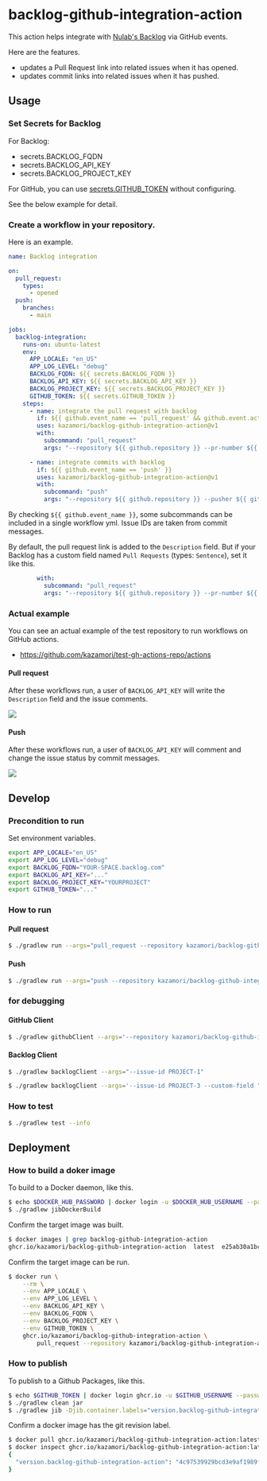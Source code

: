 # backlog-github-integration-action

This action helps integrate with [Nulab's Backlog](https://nulab.com/products/backlog/) via GitHub events.

Here are the features.

* updates a Pull Request link into related issues when it has opened.
* updates commit links into related issues when it has pushed.

## Usage

### Set Secrets for Backlog

For Backlog:

* secrets.BACKLOG_FQDN
* secrets.BACKLOG_API_KEY
* secrets.BACKLOG_PROJECT_KEY

For GitHub, you can use [secrets.GITHUB_TOKEN](https://docs.github.com/en/actions/security-guides/automatic-token-authentication) without configuring.

See the below example for detail.

### Create a workflow in your repository.

Here is an example.

```yml
name: Backlog integration

on:
  pull_request:
    types:
      - opened
  push:
    branches:
      - main

jobs:
  backlog-integration:
    runs-on: ubuntu-latest
    env:
      APP_LOCALE: "en_US"
      APP_LOG_LEVEL: "debug"
      BACKLOG_FQDN: ${{ secrets.BACKLOG_FQDN }}
      BACKLOG_API_KEY: ${{ secrets.BACKLOG_API_KEY }}
      BACKLOG_PROJECT_KEY: ${{ secrets.BACKLOG_PROJECT_KEY }}
      GITHUB_TOKEN: ${{ secrets.GITHUB_TOKEN }}
    steps:
      - name: integrate the pull request with backlog
        if: ${{ github.event_name == 'pull_request' && github.event.action == 'opened' }}
        uses: kazamori/backlog-github-integration-action@v1
        with:
          subcommand: "pull_request"
          args: "--repository ${{ github.repository }} --pr-number ${{ github.event.number }}"

      - name: integrate commits with backlog
        if: ${{ github.event_name == 'push' }}
        uses: kazamori/backlog-github-integration-action@v1
        with:
          subcommand: "push"
          args: "--repository ${{ github.repository }} --pusher ${{ github.event.pusher.name }} --commits '${{ toJson(github.event.commits) }}'"
```

By checking `${{ github.event_name }}`, some subcommands can be included in a single workflow yml. Issue IDs are taken from commit messages.

By default, the pull request link is added to the `Description` field. But if your Backlog has a custom field named `Pull Requests` (types: `Sentence`), set it like this.

```yml
        with:
          subcommand: "pull_request"
          args: "--repository ${{ github.repository }} --pr-number ${{ github.event.number }} --custom-field \"Pull Requests\""
```

### Actual example

You can see an actual example of the test repository to run workflows on GitHub actions.

* https://github.com/kazamori/test-gh-actions-repo/actions

#### Pull request

After these workflows run, a user of `BACKLOG_API_KEY` will write the `Description` field and the issue comments.

![](https://github.com/kazamori/backlog-github-integration-action/raw/main/example/pulls/figures/backlog-issue-comments1.png)

#### Push

After these workflows run, a user of `BACKLOG_API_KEY` will comment and change the issue status by commit messages.

![](https://github.com/kazamori/backlog-github-integration-action/raw/main/example/push/figures/backlog-issue-comments2.png)

## Develop

### Precondition to run

Set environment variables.

```bash
export APP_LOCALE="en_US"
export APP_LOG_LEVEL="debug"
export BACKLOG_FQDN="YOUR-SPACE.backlog.com"
export BACKLOG_API_KEY="..."
export BACKLOG_PROJECT_KEY="YOURPROJECT"
export GITHUB_TOKEN="..."
```

### How to run

#### Pull request

```bash
$ ./gradlew run --args="pull_request --repository kazamori/backlog-github-integration-action --pr-number 1"
```

#### Push

```bash
$ ./gradlew run --args="push --repository kazamori/backlog-github-integration-action --pusher t2y --commits '[{"key": "value", ...}]'"
```

### for debugging

#### GitHub Client

```bash
$ ./gradlew githubClient --args='--repository kazamori/backlog-github-integration-action --pr-number 1'
```

#### Backlog Client

```bash
$ ./gradlew backlogClient --args="--issue-id PROJECT-1"
```

```bash
$ ./gradlew backlogClient --args='--issue-id PROJECT-3 --custom-field "MyTextField" --issue-comment "* comment from REST API"'
```

### How to test

```bash
$ ./gradlew test --info
```

## Deployment

### How to build a doker image

To build to a Docker daemon, like this.

```bash
$ echo $DOCKER_HUB_PASSWORD | docker login -u $DOCKER_HUB_USERNAME --password-stdin
$ ./gradlew jibDockerBuild
```

Confirm the target image was built.

```bash
$ docker images | grep backlog-github-integration-action
ghcr.io/kazamori/backlog-github-integration-action  latest  e25ab30a1bc0  52 years ago 154MB
```

Confirm the target image can be run.

```bash
$ docker run \
    --rm \
    --env APP_LOCALE \
    --env APP_LOG_LEVEL \
    --env BACKLOG_API_KEY \
    --env BACKLOG_FQDN \
    --env BACKLOG_PROJECT_KEY \
    --env GITHUB_TOKEN \
    ghcr.io/kazamori/backlog-github-integration-action \
        pull_request --repository kazamori/backlog-github-integration-action --pr-number 1
```

### How to publish

To publish to a Github Packages, like this.

```bash
$ echo $GITHUB_TOKEN | docker login ghcr.io -u $GITHUB_USERNAME --password-stdin
$ ./gradlew clean jar
$ ./gradlew jib -Djib.container.labels="version.backlog-github-integration-action=$(git rev-parse HEAD)"
```

Confirm a docker image has the git revision label.

```bash
$ docker pull ghcr.io/kazamori/backlog-github-integration-action:latest
$ docker inspect ghcr.io/kazamori/backlog-github-integration-action:latest | jq '.[].Config.Labels'
{
  "version.backlog-github-integration-action": "4c97539929bcd3e9af1989fe03e6dbc9b3851d3e"
}
```
